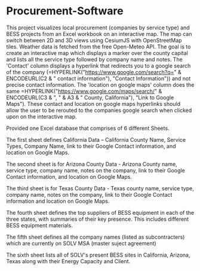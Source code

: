 # Procurement-Software

This project visualizes local procurement (companies by service type) and BESS projects from an Excel workbook on an interactive map. The map can switch between 2D and 3D views using CesiumJS with OpenStreetMap tiles. Weather data is fetched from the free Open-Meteo API. The goal is to create an interactive map which displays a marker over the county capital and lists all the service type followed by company name and notes. The 'Contact' column displays a hyperlink that redirects you to a google search of the company (=HYPERLINK("https://www.google.com/search?q=" & ENCODEURL(C2 & " contact information"), "Contact Information")) and not precise contact information. The 'location on google maps' column does the same =HYPERLINK("https://www.google.com/maps/search/" & ENCODEURL(C3 & ", " & A3 & " County, California"), "Link to Google Maps"). These contact and location on google maps hyperlinks should allow the user to be rerouted to the companies google search when clicked upon on the interactive map. 

Provided one Excel database that comprises of 6 different Sheets. 

The first sheet defines California  Data – California County Name, Service Types, Company Name, link to their Google Contact information, and location on Google Maps.

The second sheet is for Arizona County Data - Arizona County name, service type, company name, notes on the company, link to their Google Contact information, and location on Google Maps.

The third sheet is for Texas County Data - Texas county name, service type, company name, notes on the company, link to their Google Contact information and location on Google Maps. 

The fourth sheet defines the top suppliers of BESS equipment in each of the three states, with summaries of their key presence. This includes different BESS equipment materials.

The fifth sheet defines all the company names (listed as subcontracters) which are currently on SOLV MSA (master suject agreement) 

The sixth sheet lists all of SOLV's present BESS sites in California, Arizona, Texas along with their Energy Capacity and Client. 
